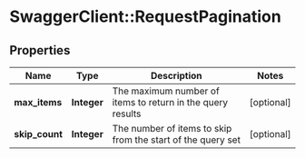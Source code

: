 # SwaggerClient::RequestPagination

## Properties
Name | Type | Description | Notes
------------ | ------------- | ------------- | -------------
**max_items** | **Integer** | The maximum number of items to return in the query results | [optional] 
**skip_count** | **Integer** | The number of items to skip from the start of the query set | [optional] 


